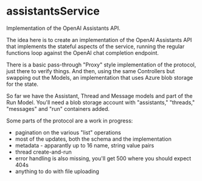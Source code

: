 # assistantsService
Implementation of the OpenAI Assistants API.

The idea here is to create an implementation of the OpenAI Assistants API that implements the stateful aspects of the service, running the regular functions loop against the OpenAI chat completion endpoint.

There is a basic pass-through "Proxy" style implementation of the protocol, just there to verify things. And then, using the same Controllers but swapping out the Models, an implementation that uses Azure blob storage for the state.

So far we have the Assistant, Thread and Message models and part of the Run Model. You'll need a blob storage account with "assistants," "threads," "messages" and "run" containers added.

Some parts of the protocol are a work in progress:
- pagination on the various "list" operations
- most of the updates, both the schema and the implementation
- metadata - apparantly up to 16 name, string value pairs
- thread create-and-run
- error handling is also missing, you'll get 500 where you should expect 404s
- anything to do with file uploading

